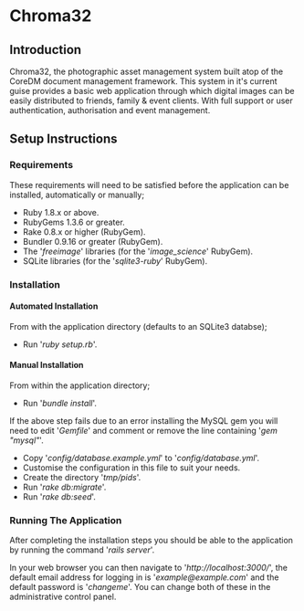 Chroma32
========

Introduction
------------

Chroma32, the photographic asset management system built atop of
the CoreDM document management framework. This system in it's
current guise provides a basic web application through which
digital images can be easily distributed to friends, family &
event clients. With full support or user authentication,
authorisation and event management.

Setup Instructions
------------------

### Requirements

These requirements will need to be satisfied before the
application can be installed, automatically or manually;

- Ruby 1.8.x or above.
- RubyGems 1.3.6 or greater.
- Rake 0.8.x or higher (RubyGem).
- Bundler 0.9.16 or greater (RubyGem).
- The '_freeimage_' libraries (for the '_image\_science_' RubyGem).
- SQLite libraries (for the '_sqlite3-ruby_' RubyGem).

### Installation

#### Automated Installation

From with the application directory (defaults to an SQLite3
databse);

- Run '_ruby setup.rb_'.

#### Manual Installation

From within the application directory;

- Run '_bundle install_'.

If the above step fails due to an error installing the MySQL gem
you will need to edit '_Gemfile_' and comment or remove the line
containing '_gem \"mysql\"_'.

- Copy '_config/database.example.yml_' to '_config/database.yml_'.
- Customise the configuration in this file to suit your needs.
- Create the directory '_tmp/pids_'.
- Run '_rake db:migrate_'.
- Run '_rake db:seed_'.


### Running The Application

After completing the installation steps you should be able to
the application by running the command '_rails server_'.

In your web browser you can then navigate to '_http://localhost:3000/_',
the default email address for logging in is '_example@example.com_'
and the default password is '_changeme_'. You can change both of these
in the administrative control panel.
